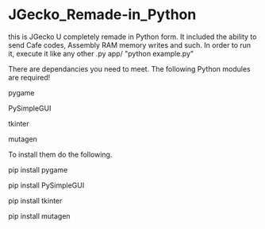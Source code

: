 # JGecko_Remade-in_Python


this is JGecko U completely remade in Python form. It included the ability to send Cafe codes, Assembly RAM memory writes and such. 
In order to run it, execute it like any other .py app/ "python example.py"

There are dependancies you need to meet. The following Python modules are required!

pygame

PySimpleGUI

tkinter

mutagen

To install them do the following.


pip install pygame

pip install PySimpleGUI

pip install tkinter

pip install mutagen
